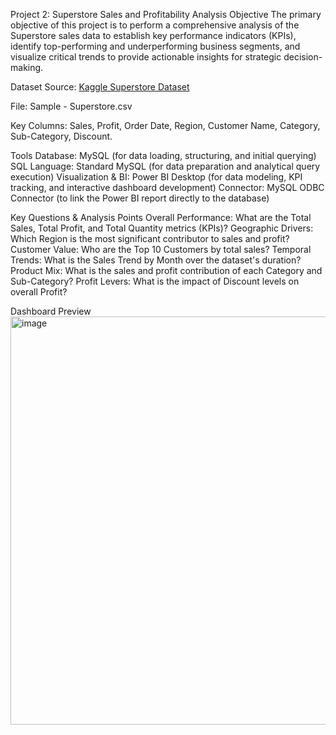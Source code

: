 Project 2: Superstore Sales and Profitability Analysis
Objective
The primary objective of this project is to perform a comprehensive analysis of the Superstore sales data to establish key performance indicators (KPIs), identify top-performing and underperforming business segments, and visualize critical trends to provide actionable insights for strategic decision-making.

Dataset
Source: [Kaggle Superstore Dataset](https://www.kaggle.com/datasets/vivek468/superstore-dataset-final)

File: Sample - Superstore.csv

Key Columns: Sales, Profit, Order Date, Region, Customer Name, Category, Sub-Category, Discount.

Tools
Database: MySQL (for data loading, structuring, and initial querying)
SQL Language: Standard MySQL (for data preparation and analytical query execution)
Visualization & BI: Power BI Desktop (for data modeling, KPI tracking, and interactive dashboard development)
Connector: MySQL ODBC Connector (to link the Power BI report directly to the database)

Key Questions & Analysis Points
Overall Performance: What are the Total Sales, Total Profit, and Total Quantity metrics (KPIs)?
Geographic Drivers: Which Region is the most significant contributor to sales and profit?
Customer Value: Who are the Top 10 Customers by total sales?
Temporal Trends: What is the Sales Trend by Month over the dataset's duration?
Product Mix: What is the sales and profit contribution of each Category and Sub-Category?
Profit Levers: What is the impact of Discount levels on overall Profit?

Dashboard Preview
<img width="1161" height="653" alt="image" src="https://github.com/user-attachments/assets/070c6a1c-443c-4f42-bc9a-85df7e4f37ce" />






